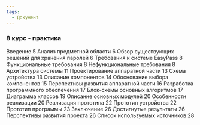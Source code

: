 ```yaml
---
tags:
  - Документ
---
```

### 8 курс - практика 
Введение	5
Анализ предметной области	6
Обзор существующих решений для хранения паролей	6
Требования к системе EasyPass	8
Функциональные требования	8
Нефункциональные требования	8
Архитектура системы	11
Проектирование аппаратной части	13
Схема устройства	13
Описание компонентов	14
Обоснование выбора компонентов	15
Перспективы развития аппаратной части	16
Разработка программного обеспечения	17
Блок-схемы основных алгоритмов	17
Диаграмма классов	19
Описание основных модулей	20
Особенности реализации	20
Реализация прототипа	22
Прототип устройства	22
Прототип программы	23
Заключение	26
Достигнутые результаты	26
Перспективы развития проекта	26
Список используемых источников	28

